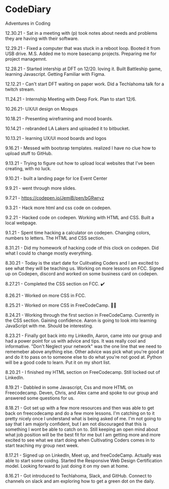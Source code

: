  # CodeDiary
Adventures in Coding 

12.30.21 - Sat in a meeting with (p) took notes about needs and problems they are having with their software. 

12.29.21 - Fixed a computer that was stuck in a reboot loop. Booted it from USB drive. M.S. Added me to more basecamp projects. Preparing me for project managemnt. 

12.28.21 - Started intership at DFT on 12/20. loving it. Built Battleship game, learning Javascript. Getting Familiar with Figma. 

12.12.21 - Can't start DFT waiting on paper work. Did a Techlahoma talk for a twitch stream. 

11.24.21 - Internship Meeting with Deep Fork. Plan to start 12/6.

10.26.21- UX/UI design on Moqups 

10.18.21 - Presenting wireframing and mood boards. 

10.14.21 - rebranded LA Lakers and uploaded it to bitbucket. 

10.13.21 - learning UX/UI mood boards and logos

9.16.21 - Messed with bootsrap templates. realized I have no clue how to upload stuff to GitHub. 

9.13.21 - Trying to figure out how to upload local websites that I've been creating, with no luck. 

9.10.21 - built a landing page for Ice Event Center

9.9.21 - went through more slides. 

9.7.21 - https://codepen.io/JemiB/pen/bGRwryz

9.3.21 - Hack more html and css code on codepen. 

9.2.21 - Hacked code on codepen. Working with HTML and CSS. Built a local webpage. 

9.1.21 - Spent time hacking a calculator on codepen. Changing colors, numbers to letters. The HTML and CSS section. 

8.31.21 - Did my homework of hacking code of this clock on codepen. Did what I could to change mostly everything. 

8.30.21 - Today is the start date for Culitvating Coders and I am excited to see what they will be teaching us. Working on more lessons on FCC. Signed up on Codepen, discord and worked on some business card on codepen. 

8.27.21 - Completed the CSS section on FCC. :heavy_check_mark:

8.26.21 - Worked on more CSS in FCC. 

8.25.21 - Worked on more CSS in FreeCodeCamp. :woman_technologist:

8.24.21 - Working through the first section in FreeCodeCamp. Currently in the CSS section. Gaining confidence. Aaron is going to look into learning JavaScript with me. Should be interesting. 

8.23.21 - Finally got back into my LinkedIn, Aaron, came into our group and had a power point for us with advice and tips. It was really cool and informative. "Don't Neglect your network" was the one line that we need to rememeber above anything else. Other advice was pick what you're good at and do it to pass on to someone else to do what you're not good at. Python will be a good code to learn. Put it on my short list. 

8.20.21 - I finished my HTML section on FreeCodecamp. Still locked out of LinkedIn. 

8.19.21 - Dabbled in some Javascript, Css and more HTML on Freecodecamp. Deven, Chris, and Alex came and spoke to our group and answered some questions for us. 

8.18.21 - Got set up with a few more resources and then was able to get back on freecodecamp and do a few more lessons. I'm catching on to it pretty nicely once I understand what is being asked of me. I'm not going to say that I am majorly confident, but I am not discouraged that this is something I wont be able to catch on to. Still keeping an open mind about what job position will be the best fit for me but I am getting more and more excited to see what we start doing when Cultivating Coders comes in to start teaching my group next week. 

8.17.21 - Signed up on LinkedIn, Meet up, and freeCodeCamp. Actually was able to start some coidng. Started the Responsive Web Design Certification model. Looking forward to just doing it on my own at home. 

8.16.21 - Got introduced to Techlahoma, Slack, and GitHub. Connect to channels on slack and am exploring how to get a green dot on the daily. 

